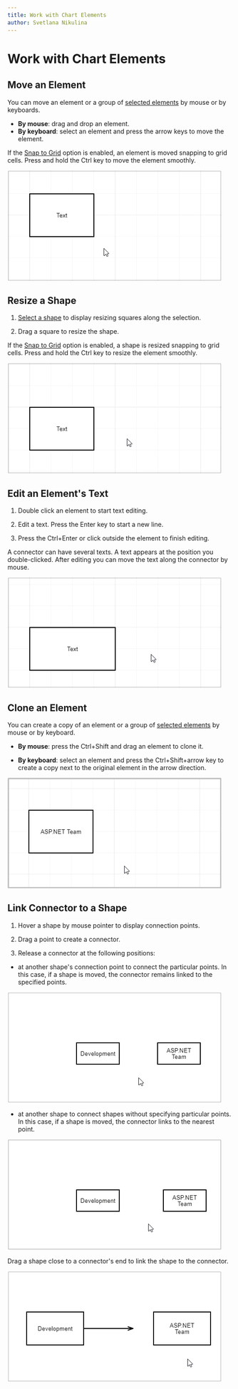 ```yaml
---
title: Work with Chart Elements
author: Svetlana Nikulina
---
```

# Work with Chart Elements

## Move an Element

You can move an element or a group of [selected elements](select-elements.md) by mouse or by keyboards.

- **By mouse**: drag and drop an element. 
- **By keyboard**: select an element and press the arrow keys to move the element.

If the [Snap to Grid](page-and-view-settings.md#grid-settings) option is enabled, an element is moved snapping to grid cells. Press and hold the Ctrl key to move the element smoothly.

![Mobile Element](../../images/diagram-move-element.gif)

## Resize a Shape

1. [Select a shape](select-elements.md) to display resizing squares along the selection.

1. Drag a square to resize the shape. 

If the [Snap to Grid](page-and-view-settings.md#grid-settings) option is enabled, a shape is resized snapping to grid cells. Press and hold the Ctrl key to resize the element smoothly.

![Resize a Shape](../../images/diagram-resize-shape.gif)

## Edit an Element's Text

1. Double click an element to start text editing.

1. Edit a text. Press the Enter key to start a new line.

1. Press the Ctrl+Enter or click outside the element to finish editing.

A connector can have several texts. A text appears at the position you double-clicked. After editing you can move the text along the connector by mouse.

![Edit Text](../../images/diagram-edit-text.gif)

## Clone an Element

You can create a copy of an element or a group of [selected elements](select-elements.md) by mouse or by keyboard.

- **By mouse**: press the Ctrl+Shift and drag an element to clone it.

- **By keyboard**: select an element and press the Ctrl+Shift+arrow key to create a copy next to the original element in the arrow direction.

![Clone a Shape](../../images/diagram-clone-element.gif)


## Link Connector to a Shape

1. Hover a shape by mouse pointer to display connection points.

1. Drag a point to create a connector.

1. Release a connector at the following positions: 

- at another shape's connection point to connect the particular points. In this case, if a shape is moved, the connector remains linked to the specified points.

![Link to Point](../../images/diagram-link-to-point.gif)

- at another shape to connect shapes without specifying particular points. In this case, if a shape is moved, the connector links to the nearest point.

![Link to Shape](../../images/diagram-link-to-shape.gif)

Drag a shape close to a connector's end to link the shape to the connector.

![Link a Shape to Connector](../../images/diagram-link-shape-to-connector.gif)